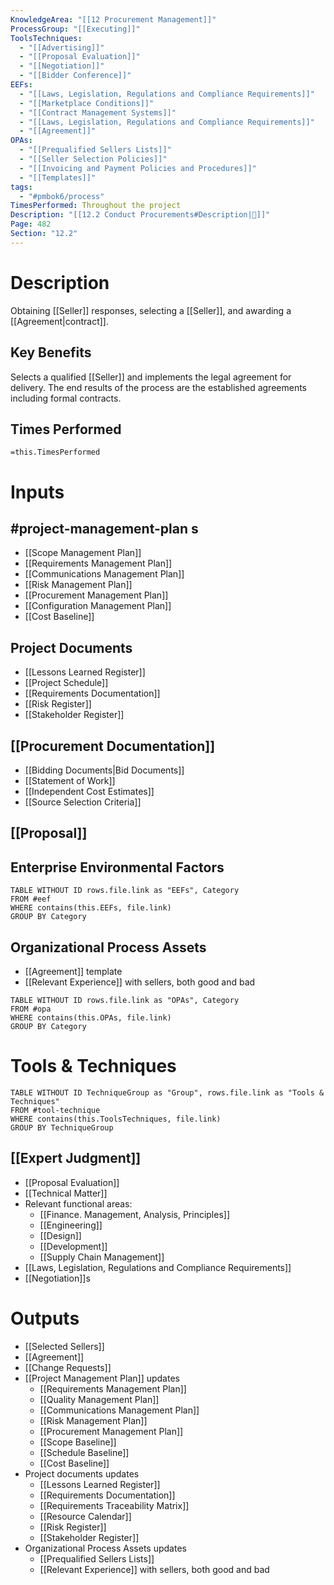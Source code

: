 ```yaml
---
KnowledgeArea: "[[12 Procurement Management]]"
ProcessGroup: "[[Executing]]"
ToolsTechniques:
  - "[[Advertising]]"
  - "[[Proposal Evaluation]]"
  - "[[Negotiation]]"
  - "[[Bidder Conference]]"
EEFs:
  - "[[Laws, Legislation, Regulations and Compliance Requirements]]"
  - "[[Marketplace Conditions]]"
  - "[[Contract Management Systems]]"
  - "[[Laws, Legislation, Regulations and Compliance Requirements]]"
  - "[[Agreement]]"
OPAs:
  - "[[Prequalified Sellers Lists]]"
  - "[[Seller Selection Policies]]"
  - "[[Invoicing and Payment Policies and Procedures]]"
  - "[[Templates]]"
tags:
  - "#pmbok6/process"
TimesPerformed: Throughout the project
Description: "[[12.2 Conduct Procurements#Description|📝]]"
Page: 482
Section: "12.2"
---
```

# Description
Obtaining [[Seller]] responses, selecting a [[Seller]], and awarding a [[Agreement|contract]].
## Key Benefits
Selects a qualified [[Seller]] and implements the legal agreement for delivery. The end results of the process are the established agreements including formal contracts.
## Times Performed
`=this.TimesPerformed`
# Inputs
## #project-management-plan s
- [[Scope Management Plan]]
- [[Requirements Management Plan]]
- [[Communications Management Plan]]
- [[Risk Management Plan]]
- [[Procurement Management Plan]]
- [[Configuration Management Plan]]
- [[Cost Baseline]]
## Project Documents
- [[Lessons Learned Register]]
- [[Project Schedule]]
- [[Requirements Documentation]]
- [[Risk Register]]
- [[Stakeholder Register]]
## [[Procurement Documentation]]
- [[Bidding Documents|Bid Documents]]
- [[Statement of Work]]
- [[Independent Cost Estimates]]
- [[Source Selection Criteria]]
## [[Proposal]]
## Enterprise Environmental Factors
```dataview
TABLE WITHOUT ID rows.file.link as "EEFs", Category
FROM #eef
WHERE contains(this.EEFs, file.link)
GROUP BY Category
```
## Organizational Process Assets
- [[Agreement]] template
- [[Relevant Experience]] with sellers, both good and bad
```dataview
TABLE WITHOUT ID rows.file.link as "OPAs", Category
FROM #opa
WHERE contains(this.OPAs, file.link)
GROUP BY Category
```
# Tools & Techniques
```dataview
TABLE WITHOUT ID TechniqueGroup as "Group", rows.file.link as "Tools & Techniques"
FROM #tool-technique
WHERE contains(this.ToolsTechniques, file.link)
GROUP BY TechniqueGroup
```
## [[Expert Judgment]]
- [[Proposal Evaluation]]
- [[Technical Matter]]
- Relevant functional areas:
	- [[Finance. Management, Analysis, Principles]]
	- [[Engineering]]
	- [[Design]]
	- [[Development]]
	- [[Supply Chain Management]]
- [[Laws, Legislation, Regulations and Compliance Requirements]]
- [[Negotiation]]s
# Outputs
- [[Selected Sellers]]
- [[Agreement]]
- [[Change Requests]]
- [[Project Management Plan]] updates
	- [[Requirements Management Plan]]
	- [[Quality Management Plan]]
	- [[Communications Management Plan]]
	- [[Risk Management Plan]]
	- [[Procurement Management Plan]]
	- [[Scope Baseline]]
	- [[Schedule Baseline]]
	- [[Cost Baseline]]
- Project documents updates
	- [[Lessons Learned Register]]
	- [[Requirements Documentation]]
	- [[Requirements Traceability Matrix]]
	- [[Resource Calendar]]
	- [[Risk Register]]
	- [[Stakeholder Register]]
- Organizational Process Assets updates
	- [[Prequalified Sellers Lists]]
	- [[Relevant Experience]] with sellers, both good and bad